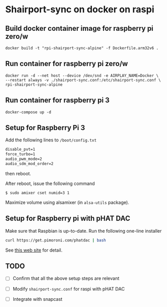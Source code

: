 # Shairport-sync on docker on raspi

## Build docker container image for raspberry pi zero/w

``` shell
docker build -t "rpi-shairport-sync-alpine" -f Dockerfile.arm32v6 .
```

## Run container for raspberry pi zero/w

``` shell
docker run -d --net host --device /dev/snd -e AIRPLAY_NAME=Docker \
--restart always -v ./shairport-sync.conf:/etc/shairport-sync.conf \
rpi-shairport-sync-alpine
```

## Run container for raspberry pi 3

``` shell
docker-compose up -d
```

## Setup for Raspberry Pi 3

Add the following lines to `/boot/config.txt`

```txt
disable_pvt=1
force_turbo=1
audio_pwm_mode=2
audio_sdm_mod_order=2
```

then reboot.

After reboot, issue the following command

```shell
$ sudo amixer cset numid=3 1
```

Maximize volume using alsamixer (in `alsa-utils` package).


## Setup for Raspberry pi with pHAT DAC

Make sure that Raspbian is up-to-date.
Run the following one-line installer

```bash
curl https://get.pimoroni.com/phatdac | bash
```

See [this web site][SetupPhatDac] for detail.

## TODO

- [ ] Confirm that all the above setup steps are relevant
- [ ] Modify `shairport-sync.conf` for raspi with pHAT DAC
- [ ] Integrate with snapcast


[SetupPhatDac]: https://learn.pimoroni.com/tutorial/phat/raspberry-pi-phat-dac-install
